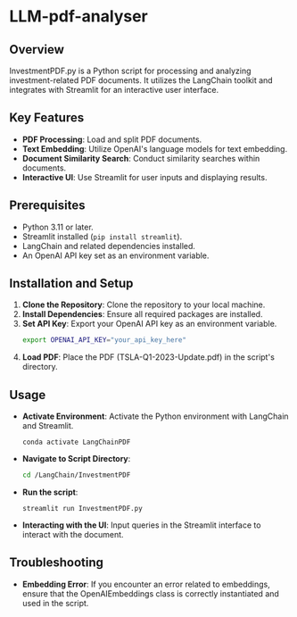 # LLM-pdf-analyser

## Overview

InvestmentPDF.py is a Python script for processing and analyzing investment-related PDF documents. It utilizes the LangChain toolkit and integrates with Streamlit for an interactive user interface.

## Key Features

- **PDF Processing**: Load and split PDF documents.
- **Text Embedding**: Utilize OpenAI's language models for text embedding.
- **Document Similarity Search**: Conduct similarity searches within documents.
- **Interactive UI**: Use Streamlit for user inputs and displaying results.

## Prerequisites

- Python 3.11 or later.
- Streamlit installed (`pip install streamlit`).
- LangChain and related dependencies installed.
- An OpenAI API key set as an environment variable.

## Installation and Setup

1. **Clone the Repository**: Clone the repository to your local machine.
2. **Install Dependencies**: Ensure all required packages are installed.
3. **Set API Key**: Export your OpenAI API key as an environment variable.
   ```bash
   export OPENAI_API_KEY="your_api_key_here"
   ```
4. **Load PDF**: Place the PDF (TSLA-Q1-2023-Update.pdf) in the script's directory.

## Usage 

- **Activate Environment**: Activate the Python environment with LangChain and Streamlit.

    ```
    conda activate LangChainPDF
    ```
- **Navigate to Script Directory**:
   ```bash
   cd /LangChain/InvestmentPDF
   ```
- **Run the script**:

    ```
    streamlit run InvestmentPDF.py
    ```
- **Interacting with the UI**: Input queries in the Streamlit interface to interact with the document.

## Troubleshooting

- **Embedding Error**: If you encounter an error related to embeddings, ensure that the OpenAIEmbeddings class is correctly instantiated and used in the script.
